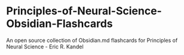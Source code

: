 # Principles-of-Neural-Science-Obsidian-Flashcards
An open source collection of Obsidian.md flashcards for Principles of Neural Science - Eric R. Kandel
